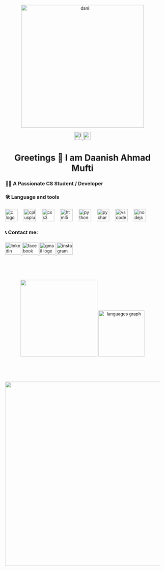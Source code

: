 <p align="center">
  <img src="https://github.com/user-attachments/assets/f87fe163-d38f-4955-9f30-0439f6dfdab1" alt="dani" width="400" height="400"/>
</p>

<div align="center">
  <!-- LinkedIn -->
  <a href="https://www.linkedin.com/in/daanish-mufti-1451a0290" target="_blank">
    <img src="https://img.shields.io/static/v1?message=LinkedIn&logo=linkedin&label=&color=0077B5&logoColor=white&labelColor=&style=for-the-badge" height="25" alt="linkedin logo" />
  </a>
  <!-- Facebook -->
  <a href="https://www.facebook.com/id=100073440296946" target="_blank">
    <img src="https://img.shields.io/static/v1?message=Facebook&logo=facebook&label=&color=0077B5&logoColor=white&labelColor=&style=for-the-badge" height="25" alt="facebook logo" />
  </a>
</div>

###

<h1 align="center">Greetings 👋 I am Daanish Ahmad Mufti</h1>

###

<h3 align="left">👩‍💻 A Passionate CS Student / Developer</h3>

###

<h3 align="left">🛠 Language and tools</h3>

###

<div align="left">
  <img src="https://cdn.jsdelivr.net/gh/devicons/devicon/icons/c/c-original.svg" height="40" alt="c logo" />
  <img width="12" />
  <img src="https://cdn.jsdelivr.net/gh/devicons/devicon/icons/cplusplus/cplusplus-original.svg" height="40" alt="cplusplus logo" />
  <img width="12" />
  <img src="https://cdn.jsdelivr.net/gh/devicons/devicon/icons/css3/css3-original.svg" height="40" alt="css3 logo" />
  <img width="12" />
  <img src="https://cdn.jsdelivr.net/gh/devicons/devicon/icons/html5/html5-original.svg" height="40" alt="html5 logo" />
  <img width="12" />
  <img src="https://cdn.jsdelivr.net/gh/devicons/devicon/icons/python/python-original.svg" height="40" alt="python logo" />
  <img width="12" />
  <img src="https://cdn.jsdelivr.net/gh/devicons/devicon/icons/pycharm/pycharm-original.svg" height="40" alt="pycharm logo" />
  <img width="12" />
  <img src="https://cdn.jsdelivr.net/gh/devicons/devicon/icons/vscode/vscode-original.svg" height="40" alt="vscode logo" />
  <img width="12" />
  <!-- Node.js Icon -->
  <img src="https://cdn.jsdelivr.net/gh/devicons/devicon/icons/nodejs/nodejs-original.svg" height="40" alt="nodejs logo" />
</div>

###

<h3 align="left">📞 Contact me:</h3>

###

<div align="left">
  <!-- LinkedIn -->
  <a href="https://www.linkedin.com/in/daanish-mufti-1451a0290" target="_blank">
    <img src="https://raw.githubusercontent.com/maurodesouza/profile-readme-generator/master/src/assets/icons/social/linkedin/default.svg" width="52" height="40" alt="linkedin logo" />
  </a>
  <!-- Facebook -->
  <a href="https://www.facebook.com/id=100073440296946" target="_blank">
    <img src="https://raw.githubusercontent.com/maurodesouza/profile-readme-generator/master/src/assets/icons/social/facebook/default.svg" width="52" height="40" alt="facebook logo" />
  </a>
  <!-- Gmail -->
  <a href="mailto:daanishmufti@gmail.com" target="_blank">
    <img src="https://raw.githubusercontent.com/maurodesouza/profile-readme-generator/master/src/assets/icons/social/gmail/default.svg" width="52" height="40" alt="gmail logo" />
  </a>
  <!-- Instagram -->
  <a href="https://www.instagram.com/daanish_mufti/" target="_blank">
    <img src="https://raw.githubusercontent.com/maurodesouza/profile-readme-generator/master/src/assets/icons/social/instagram/default.svg" width="52" height="40" alt="instagram logo" />
  </a>
</div>

<br><br><br>

<div align="center">
  <img src="https://github-readme-stats.vercel.app/api?username=daanishmufti&hide_title=false&hide_rank=false&show_icons=true&include_all_commits=true&count_private=true&disable_animations=false&theme=dracula&locale=en&hide_border=false" height="250" />

  <img src="https://github-readme-stats.vercel.app/api/top-langs?username=daanishmufti&locale=en&hide_title=false&layout=compact&card_width=320&langs_count=5&theme=dracula&hide_border=false&order=2" height="150" alt="languages graph" />
</div>

<br><br><br>

<div align="center">
  <img src="https://github.com/user-attachments/assets/ba8a9a90-e5dd-4792-bc79-70696bb12918" style="width: 600px; height: auto; margin-right: 800px;" />
</div>
